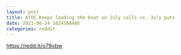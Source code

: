 ```yaml
--- 
layout: post 
title: ATOS Keeps loading the boat on July calls vs. July puts 
date: 2021-06-24 1624568486 
categories: reddit 
--- 
```

https://redd.it/o79xbw